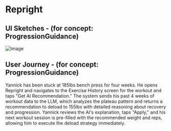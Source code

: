 # Repright

## UI Sketches - (for concept: ProgressionGuidance)
![Image](https://github.com/user-attachments/assets/3c47ac4b-6890-4ed2-a997-e8d3c3ea6679)

## User Journey - (for concept: ProgressionGuidance)
Yannick has been stuck at 185lbs bench press for four weeks. He opens Repright and navigates to the Exercise History screen for the workout and taps "Get AI Recommendation." The system sends his past 4 weeks of workout data to the LLM, which analyzes the plateau pattern and returns a recommendation to deload to 155lbs with detailed reasoning about recovery and progression. Yannick reviews the AI's explanation, taps "Apply," and his next workout session is pre-filled with the recommended weight and reps, allowing him to execute the deload strategy immediately.

